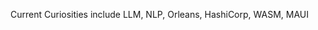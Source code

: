Current Curiosities include 
  LLM, NLP, Orleans, HashiCorp, WASM, MAUI
  


<!---
MaryAnnSelander/MaryAnnSelander is a ✨ special ✨ repository because its `README.md` (this file) appears on your GitHub profile.
You can click the Preview link to take a look at your changes.
--->
